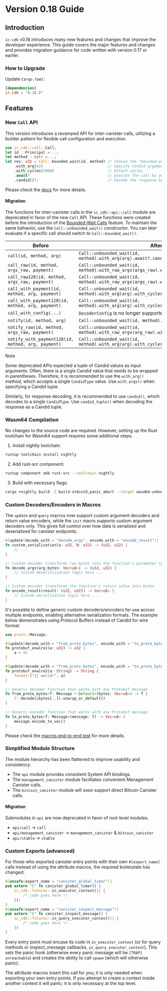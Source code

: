# Version 0.18 Guide

## Introduction

`ic-cdk` v0.18 introduces many new features and changes that improve the developer experience.
This guide covers the major features and changes and provides migration guidance for code written with version 0.17 or earlier.

### How to Upgrade

Update `Cargo.toml`:
```toml
[dependencies]
ic-cdk = "0.18.0"
```

## Features

### New `Call` API

This version introduces a revamped API for inter-canister calls, utilizing a builder pattern for flexible call configuration and execution.

```rust
use ic_cdk::call::Call;
let id : Principal =...;
let method : &str =...;
let res: u32 = Call::bounded_wait(id, method) // Choose the "bounded-wait" constructor
    .with_arg(42)                             // Specify Candid argument
    .with_cycles(1000)                        // Attach cycles
    .await?                                   // Execute the call by awaiting it
    .candid()?;                               // Decode the response bytes as Candid value
```

Please check the [docs](https://docs.rs/ic-cdk/0.18.0/ic_cdk/call/struct.Call.html) for more details.

#### Migration

The functions for inter-canister calls in the `ic_cdk::api::call` module are deprecated in favor of the new `Call` API. These functions were created before the introduction of the [Bounded-Wait Calls](https://internetcomputer.org/docs/references/async-code#ic-call-types) feature. To maintain the same behavior, use the `Call::unbounded_wait()` constructor. You can later evaluate if a specific call should switch to `Call::bounded_wait()`.

| Before                                             | After                                                                                    |
|----------------------------------------------------|------------------------------------------------------------------------------------------|
| `call(id, method, arg)`                            | `Call::unbounded_wait(id, method).with_arg(arg).await?.candid()?`                        |
| `call_raw(id, method, args_raw, payment)`          | `Call::unbounded_wait(id, method).with_raw_args(args_raw).with_cycles(payment).await?`   |
| `call_raw128(id, method, args_raw, payment)`       | `Call::unbounded_wait(id, method).with_raw_args(args_raw).with_cycles(payment).await?`   |
| `call_with_payment(id, method, arg, payment)`      | `Call::unbounded_wait(id, method).with_arg(arg).with_cycles(payment).await?.candid()?`   |
| `call_with_payment128(id, method, arg, payment)`   | `Call::unbounded_wait(id, method).with_arg(arg).with_cycles(payment).await?.candid()?`   |
| `call_with_config(...)`                            | `DecoderConfig` is no longer supported.                                                  |
| `notify(id, method, arg)`                          | `Call::unbounded_wait(id, method).with_arg(arg).oneway()?`                               |
| `notify_raw(id, method, args_raw, payment)`        | `Call::unbounded_wait(id, method).with_raw_args(arg_raw).with_cycles(payment).oneway()?` |
| `notify_with_payment128(id, method, arg, payment)` | `Call::unbounded_wait(id, method).with_arg(arg).with_cycles(payment).oneway()?`          |

> [!NOTE]
> Some deprecated APIs expected a tuple of Candid values as input arguments. Often, there is a single Candid value that needs to be wrapped in parentheses. Therefore, it is recommended to use the `with_arg()` method, which accepts a single `CandidType` value. Use `with_args()` when specifying a Candid tuple.
>
> Similarly, for response decoding, it is recommended to use `candid()`, which decodes to a single `CandidType`. Use `candid_tuple()` when decoding the response as a Candid tuple.

### Wasm64 Compilation

No changes to the source code are required. However, setting up the Rust toolchain for Wasm64 support requires some additional steps.

1. Install nightly toolchain: 
```bash
rustup toolchain install nightly
```
2. Add rust-src component:
```bash
rustup component add rust-src --toolchain nightly
```
3. Build with necessary flags:
```bash
cargo +nightly build -Z build-std=std,panic_abort --target wasm64-unknown-unknown
```

### Custom Decoders/Encoders in Macros

The `update` and `query` macros now support custom argument decoders and return value encoders, while the `init` macro supports custom argument decoders only. This gives full control over how data is serialized and deserialized for canister endpoints.

```rust
#[update(decode_with = "decode_args", encode_with = "encode_result")]
fn custom_serialization(a: u32, b: u32) -> (u32, u32) {
    // ...
}

// Custom decoder transforms raw bytes into the function's parameter types
fn decode_args(arg_bytes: Vec<u8>) -> (u32, u32) {
    // Custom deserialization logic here ...
}

// Custom encoder transforms the function's return value into bytes
fn encode_result(result: (u32, u32)) -> Vec<u8> {
    // Custom serialization logic here ...
}
```

It's possible to define generic custom decoders/encoders for use across multiple endpoints, enabling alternative serialization formats. The example below demonstrates using Protocol Buffers instead of Candid for wire format:

```rust
use prost::Message;

#[update(decode_with = "from_proto_bytes", encode_with = "to_proto_bytes")]
fn protobuf_onwire1(a: u32) -> u32 {
    a + 42
}

#[update(decode_with = "from_proto_bytes", encode_with = "to_proto_bytes")]
fn protobuf_onwire2(a: String) -> String {
    format!("{} world!", a)
}

// Generic decoder function that works with any Protobuf message
fn from_proto_bytes<T: Message + Default>(bytes: Vec<u8>) -> T {
    T::decode(&bytes[..]).unwrap_or_default()
}

// Generic encoder function that works with any Protobuf message
fn to_proto_bytes<T: Message>(message: T) -> Vec<u8> {
    message.encode_to_vec()
}
```

Please check the [macros end-to-end test](../e2e-tests/src/bin/macros/) for more details.

### Simplified Module Structure

The module hierarchy has been flattened to improve usability and consistency:
- The `api` module provides consistent System API bindings.
- The `management_canister` module facilitates convenient Management Canister calls.
- The `bitcoin_canister` module will soon support direct Bitcoin Canister calls.

#### Migration

Submodules in `api` are now deprecated in favor of root-level modules.
- `api/call` -> `call`
- `api/management_canister` -> `management_canister` & `bitcoin_canister`
- `api/stable` -> `stable`

### Custom Exports (advanced)

For those who exported canister entry points with their own `#[export_name]` calls instead of using the attribute macros, the required boilerplate has changed:

```rs
#[unsafe(export_name = "canister_global_timer")]
pub extern "C" fn canister_global_timer() {
    ic_cdk::futures::in_executor_context(|| {
        /* code goes here */
    });
}
#[unsafe(export_name = "canister_inspect_message")]
pub extern "C" fn canister_inspect_message() {
    ic_cdk::futures::in_query_executor_context(|| {
        /* code goes here */
    })
}
```

Every entry point must encase its code in `in_executor_context` (or for query methods or inspect_message callbacks, `in_query_executor_context`). This sets the panic hook (otherwise every panic message will be `[TRAP] unreachable`) and creates the ability to call `spawn` (which will otherwise panic).

The attribute macros insert this call for you; it is only needed when exporting your own entry points. If you attempt to create a context inside another context it will panic; it is only necessary at the top level.
